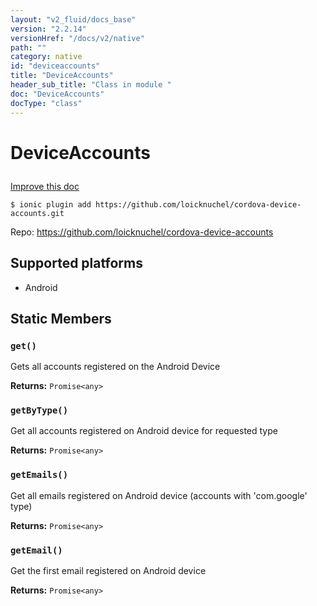 ```yaml
---
layout: "v2_fluid/docs_base"
version: "2.2.14"
versionHref: "/docs/v2/native"
path: ""
category: native
id: "deviceaccounts"
title: "DeviceAccounts"
header_sub_title: "Class in module "
doc: "DeviceAccounts"
docType: "class"
---
```








<h1 class="api-title">
  
  DeviceAccounts
  

  

  

</h1>

<a class="improve-v2-docs" href="http://github.com/driftyco/ionic-native/edit/master/src/plugins/deviceaccounts.ts#L0">
  Improve this doc
</a>



<!-- decorators -->


<pre><code>$ ionic plugin add https://github.com/loicknuchel/cordova-device-accounts.git</code></pre>
<p>Repo:
  <a href="https://github.com/loicknuchel/cordova-device-accounts">
    https://github.com/loicknuchel/cordova-device-accounts
  </a>
</p>

<!-- description -->



<!-- @platforms tag -->
<h2>Supported platforms</h2>

<ul>
  <li>Android</li>
</ul>

<!-- @platforms tag end -->


<!-- @usage tag -->


<!-- @property tags -->


<h2>Static Members</h2>

<div id="get"></div>
<h3><code>get()</code>
  
</h3>


Gets all accounts registered on the Android Device






<div class="return-value" markdown="1">
  <i class="icon ion-arrow-return-left"></i>
  <b>Returns:</b> 
<code>Promise&lt;any&gt;</code> 
</div>



<div id="getByType"></div>
<h3><code>getByType()</code>
  
</h3>


Get all accounts registered on Android device for requested type






<div class="return-value" markdown="1">
  <i class="icon ion-arrow-return-left"></i>
  <b>Returns:</b> 
<code>Promise&lt;any&gt;</code> 
</div>



<div id="getEmails"></div>
<h3><code>getEmails()</code>
  
</h3>


Get all emails registered on Android device (accounts with 'com.google' type)






<div class="return-value" markdown="1">
  <i class="icon ion-arrow-return-left"></i>
  <b>Returns:</b> 
<code>Promise&lt;any&gt;</code> 
</div>



<div id="getEmail"></div>
<h3><code>getEmail()</code>
  
</h3>


Get the first email registered on Android device






<div class="return-value" markdown="1">
  <i class="icon ion-arrow-return-left"></i>
  <b>Returns:</b> 
<code>Promise&lt;any&gt;</code> 
</div>




<!-- methods on the class -->



<!-- other classes -->

<!-- end other classes -->

<!-- interfaces -->

<!-- end interfaces -->

<!-- related link --><!-- end content block -->


<!-- end body block -->

